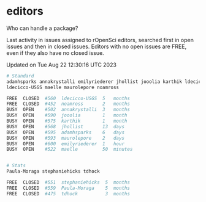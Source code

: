 # editors

Who can handle a package?

Last activity in issues assigned to rOpenSci editors, searched first in open
issues and then in closed issues. Editors with no open issues are FREE, even if
they also have no closed issue.


Updated on Tue Aug 22 12:30:16 UTC 2023

```bash
# Standard
adamhsparks annakrystalli emilyriederer jhollist jooolia karthik ldecicco
ldecicco-USGS maelle maurolepore noamross

FREE  CLOSED  #560  ldecicco-USGS  5   months
FREE  CLOSED  #452  noamross       2   months
BUSY  OPEN    #502  annakrystalli  3   months
BUSY  OPEN    #590  jooolia        1   month
BUSY  OPEN    #575  karthik        1   month
BUSY  OPEN    #568  jhollist       13  days
BUSY  OPEN    #595  adamhsparks    6   days
BUSY  OPEN    #593  maurolepore    2   days
BUSY  OPEN    #600  emilyriederer  1   hour
BUSY  OPEN    #522  maelle         50  minutes


# Stats
Paula-Moraga stephaniehicks tdhock

FREE  CLOSED  #551  stephaniehicks  5  months
FREE  CLOSED  #559  Paula-Moraga    5  months
FREE  CLOSED  #475  tdhock          3  months
```
